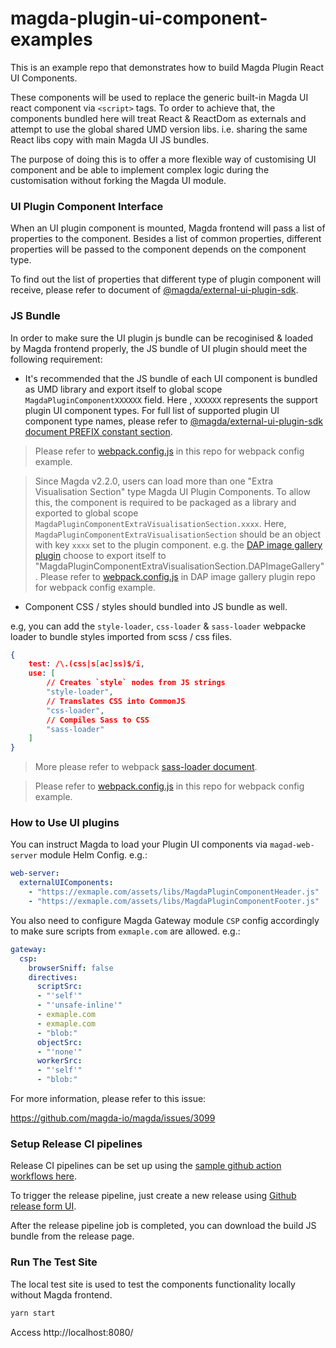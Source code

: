 # magda-plugin-ui-component-examples

This is an example repo that demonstrates how to build Magda Plugin React UI Components.

These components will be used to replace the generic built-in Magda UI react component via `<script>` tags. To order to achieve that, the components bundled here will treat React & ReactDom as externals and attempt to use the global shared UMD version libs. i.e. sharing the same React libs copy with main Magda UI JS bundles.

The purpose of doing this is to offer a more flexible way of customising UI component and be able to implement complex logic during the customisation without forking the Magda UI module.

### UI Plugin Component Interface

When an UI plugin component is mounted, Magda frontend will pass a list of properties to the component. Besides a list of common properties, different properties will be passed to the component depends on the component type.

To find out the list of properties that different type of plugin component will receive, please refer to document of [@magda/external-ui-plugin-sdk](https://www.npmjs.com/package/@magda/external-ui-plugin-sdk).

### JS Bundle

In order to make sure the UI plugin js bundle can be recoginised & loaded by Magda frontend properly, the JS bundle of UI plugin should meet the following requirement:

- It's recommended that the JS bundle of each UI component is bundled as UMD library and export itself to global scope `MagdaPluginComponentXXXXXX` field. Here , `XXXXXX` represents the support plugin UI component types. For full list of supported plugin UI component type names, please refer to [@magda/external-ui-plugin-sdk document PREFIX constant section](https://github.com/magda-io/magda/blob/master/packages/external-ui-plugin-sdk/docs/modules.md#prefix).

> Please refer to [webpack.config.js](./webpack.config.js) in this repo for webpack config example.

> Since Magda v2.2.0, users can load more than one "Extra Visualisation Section" type Magda UI Plugin Components. To allow this, the component is required to be packaged as a library and exported to global scope `MagdaPluginComponentExtraVisualisationSection.xxxx`. Here, `MagdaPluginComponentExtraVisualisationSection` should be an object with key `xxxx` set to the plugin component. e.g. the [DAP image gallery plugin](https://github.com/magda-io/magda-ui-plugin-component-dap-image-gallery) choose to export itself to "MagdaPluginComponentExtraVisualisationSection.DAPImageGallery".
> Please refer to [webpack.config.js](https://github.com/magda-io/magda-ui-plugin-component-dap-image-gallery/blob/main/webpack.config.js) in DAP image gallery plugin repo for webpack config example.

- Component CSS / styles should bundled into JS bundle as well.

e.g, you can add the `style-loader`, `css-loader` & `sass-loader` webpacke loader to bundle styles imported from scss / css files.
```json
{
    test: /\.(css|s[ac]ss)$/i,
    use: [
        // Creates `style` nodes from JS strings
        "style-loader",
        // Translates CSS into CommonJS
        "css-loader",
        // Compiles Sass to CSS
        "sass-loader"
    ]
}
```
> More please refer to webpack [sass-loader document](https://webpack.js.org/loaders/sass-loader/).

> Please refer to [webpack.config.js](./webpack.config.js) in this repo for webpack config example.

### How to Use UI plugins

You can instruct Magda to load your Plugin UI components via `magad-web-server` module Helm Config. e.g.:

```yaml
web-server:
  externalUIComponents:
    - "https://exmaple.com/assets/libs/MagdaPluginComponentHeader.js"
    - "https://exmaple.com/assets/libs/MagdaPluginComponentFooter.js"
```

You also need to configure Magda Gateway module `CSP` config accordingly to make sure scripts from `exmaple.com` are allowed. e.g.:

```yaml
gateway:
  csp:
    browserSniff: false
    directives:
      scriptSrc:
      - "'self'"
      - "'unsafe-inline'"
      - exmaple.com
      - exmaple.com
      - "blob:"
      objectSrc:
      - "'none'"
      workerSrc:
      - "'self'"
      - "blob:"
```

For more information, please refer to this issue:

https://github.com/magda-io/magda/issues/3099

### Setup Release CI pipelines

Release CI pipelines can be set up using the [sample github action workflows here](.github/workflows).

To trigger the release pipeline, just create a new release using [Github release form UI](https://docs.github.com/en/repositories/releasing-projects-on-github/managing-releases-in-a-repository).

After the release pipeline job is completed, you can download the build JS bundle from the release page.

### Run The Test Site

The local test site is used to test the components functionality locally without Magda frontend. 

```bash
yarn start
```

Access http://localhost:8080/

